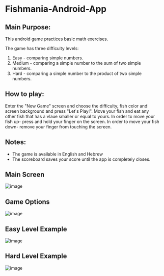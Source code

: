 # Fishmania-Android-App

## Main Purpose:
This android game practices basic math exercises.

The game has three difficulty levels:
1. Easy - comparing simple numbers.
2. Medium - comparing a simple number to the sum of two simple numbers.
3. Hard - comparing a simple number to the product of two simple numbers.

## How to play:
Enter the "New Game" screen and choose the difficulty, fish color and screen background and press "Let's Play!".
Move your fish and eat any other fish that has a vlaue smaller or equal to yours.
In order to move your fish up- press and hold your finger on the screen.
In order to move your fish down- remove your finger from touching the screen.

## Notes:
- The game is available in English and Hebrew
- The scoreboard saves your score until the app is completely closes.

## Main Screen
![image](https://user-images.githubusercontent.com/85076725/183270545-fc442215-c070-4bf3-9421-4853635cb92a.png)

## Game Options
![image](https://user-images.githubusercontent.com/85076725/183270548-460677c8-fe15-4f86-ab56-80de7e0b6758.png)

## Easy Level Example
![image](https://user-images.githubusercontent.com/85076725/183270570-738c16ae-5056-4a9e-817f-597f937a2daa.png)

## Hard Level Example
![image](https://user-images.githubusercontent.com/85076725/183270587-3a4b9805-db65-4b4e-8e3a-6b075ab30282.png)

